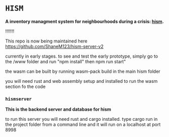 
<h1><code>HISM</code></h1>
  <strong>A inventory managment system for neighbourhoods during a crisis: <a href="https://github.com/ShaneM123/hism">hism</a>.</strong>
  <p> 
!!!!!!! 

This repo is now being maintained here https://github.com/ShaneM123/hism-server-v2


currently in early stages. to see and test the early prototype, 
  simply go to the /www folder and run "npm install" then npm run start" </p>
  <p>the wasm can be built by running wasm-pack build in the main hism folder</p>
  <p> you will need rust and web assembly setup and installed to run the wasm section fo the code</p>
  <h3><code>hismserver</code></h3>

  <strong> This is the backend server and database for hism </strong>
  <p> to run this server you will need rust and cargo installed. type cargo run in the project folder from a command line  and it will run on a localhost at port 8998</p>
  

